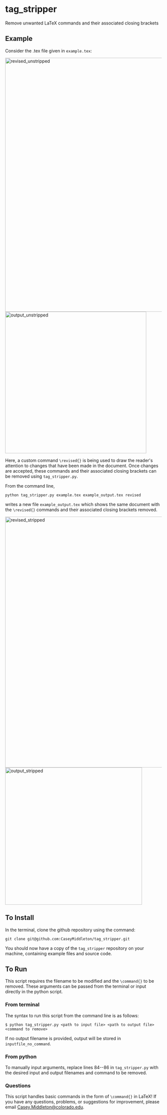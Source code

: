 # tag_stripper
Remove unwanted LaTeX commands and their associated closing brackets

## Example
Consider the .tex file given in `example.tex`:

<img width="814" alt="revised_unstripped" src="https://user-images.githubusercontent.com/67121429/164489012-dd3a6afb-5c2f-4d98-9cc2-a5197a1e6ac5.png">
<img width="454" alt="output_unstripped" src="https://user-images.githubusercontent.com/67121429/164488183-85aa5288-a44a-4657-af0c-17aa3518feb6.png">

Here, a custom command `\revised{}` is being used to draw the reader's attention to changes that have been made in the document. Once changes are accepted, these commands and their associated closing brackets can be removed using `tag_stripper.py`. 

From the command line,

`python tag_stripper.py example.tex example_output.tex revised`

writes a new file `example_output.tex` which shows the same document with the `\revised{}` commands and their associated closing brackets removed.

<img width="804" alt="revised_stripped" src="https://user-images.githubusercontent.com/67121429/164488235-af2d21d1-58ea-43ce-9141-fe8696ed92f2.png">
<img width="440" alt="output_stripped" src="https://user-images.githubusercontent.com/67121429/164488246-c59df21e-7b31-49c0-b4cd-ef5c7e305c27.png">


## To Install
In the terminal, clone the github repository using the command:

`git clone git@github.com:CaseyMiddleton/tag_stripper.git`

You should now have a copy of the `tag_stripper` repository on your machine, containing example files and source code. 

## To Run

This script requires the filename to be modified and the `\command{}` to be removed. These arguments can be passed from the terminal or input directly in the python script.

### From terminal

The syntax to run this script from the command line is as follows:
``` 
$ python tag_stripper.py <path to input file> <path to output file> <command to remove>
```
If no output filename is provided, output will be stored in `inputfile_no_command`.

### From python 

To manually input arguments, replace lines 84--86 in `tag_stripper.py` with the desired input and output filenames and command to be removed.

### Questions
This script handles basic commands in the form of `\command{}` in LaTeX! If you have any questions, problems, or suggestions for improvement, please email <Casey.Middleton@colorado.edu>.
